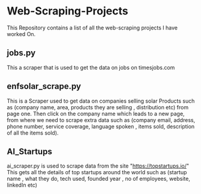 # Web-Scraping-Projects

This Repository contains a list of all the web-scraping projects
I have worked On.

## jobs.py

This a scraper that is used to get the data on jobs on timesjobs.com

## enfsolar_scrape.py

This is a Scraper used to get data on companies selling solar Products
such as (company name, area, products they are selling , distribution etc) from page one.
Then click on the company name which leads to a new page, from where we need to scrape extra data
such as (company email, address, phone number, service coverage, language spoken , items sold, description of all
the items sold).

## AI_Startups

ai_scraper.py is used to scrape data from the site "https://topstartups.io/" 
This gets all the details of top startups around the world such as 
(startup name , what they do, tech used, founded year , no of employees, website, linkedIn etc)
